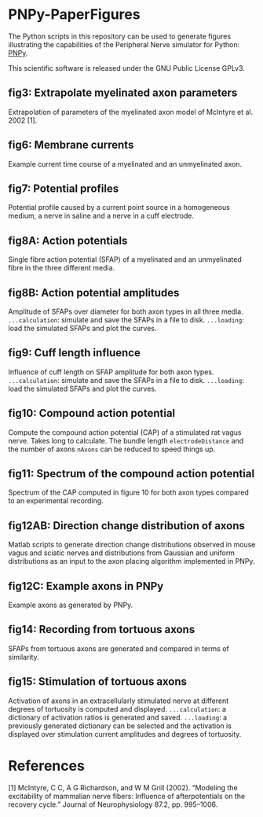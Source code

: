# PNPy-PaperFigures

The Python scripts in this repository can be used to generate figures illustrating the capabilities of the Peripheral Nerve simulator for Python: [PNPy](https://github.com/caaarl/PNPy).

This scientific software is released under the GNU Public License GPLv3.

## fig3: Extrapolate myelinated axon parameters

Extrapolation of parameters of the myelinated axon model of McIntyre et al. 2002 [1].

## fig6: Membrane currents

Example current time course of a myelinated and an unmyelinated axon.

## fig7: Potential profiles

Potential profile caused by a current point source in a homogeneous medium, a nerve in saline and a nerve in a cuff electrode.

## fig8A: Action potentials

Single fibre action potential (SFAP) of a myelinated and an unmyelinated fibre in the three different media.

## fig8B: Action potential amplitudes

Amplitude of SFAPs over diameter for both axon types in all three media. `...calculation`: simulate and save the SFAPs in a file to disk. `...loading`: load the simulated SFAPs and plot the curves.

## fig9: Cuff length influence

Influence of cuff length on SFAP amplitude for both axon types. `...calculation`: simulate and save the SFAPs in a file to disk. `...loading`: load the simulated SFAPs and plot the curves.

## fig10: Compound action potential

Compute the compound action potential (CAP) of a stimulated rat vagus nerve. Takes long to calculate. The bundle length `electrodeDistance` and the number of axons `nAxons` can be reduced to speed things up.

## fig11: Spectrum of the compound action potential

Spectrum of the CAP computed in figure 10 for both axon types compared to an experimental recording.

## fig12AB: Direction change distribution of axons

Matlab scripts to generate direction change distributions observed in mouse vagus and sciatic nerves and distributions from Gaussian and uniform distributions as an input to the axon placing algorithm implemented in PNPy.

## fig12C: Example axons in PNPy

Example axons as generated by PNPy.

## fig14: Recording from tortuous axons

SFAPs from tortuous axons are generated and compared in terms of similarity.

## fig15: Stimulation of tortuous axons

Activation of axons in an extracellularly stimulated nerve at different degrees of tortuosity is computed and displayed. `...calculation`: a dictionary of activation ratios is generated and saved. `...loading`:  a previously generated dictionary can be selected and the activation is displayed over stimulation current amplitudes and degrees of tortuosity.

# References

[1] McIntyre, C C, A G Richardson, and W M Grill (2002). “Modeling the excitability of mammalian nerve fibers: Influence of afterpotentials on the recovery cycle.” Journal of Neurophysiology 87.2, pp. 995–1006.




